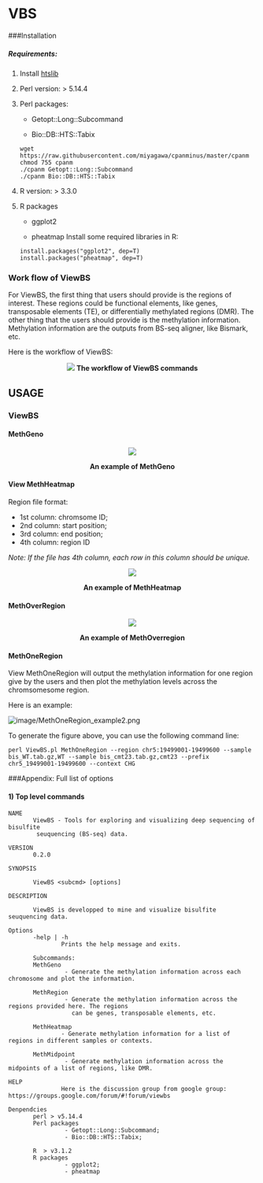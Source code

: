 # VBS

###Installation

##### Requirements:
1. Install [htslib](https://github.com/samtools/htslib)

2. Perl version: > 5.14.4
 
3. Perl packages:

   * Getopt::Long::Subcommand

   * Bio::DB::HTS::Tabix

    ```
    wget https://raw.githubusercontent.com/miyagawa/cpanminus/master/cpanm
    chmod 755 cpanm
    ./cpanm Getopt::Long::Subcommand
    ./cpanm Bio::DB::HTS::Tabix
    ```
4. R version: > 3.3.0

5. R packages

    * ggplot2

    * pheatmap
    Install some required libraries in R:
    ```
    install.packages("ggplot2", dep=T)
    install.packages("pheatmap", dep=T)
    ```

### Work flow of ViewBS

For ViewBS, the first thing that users should provide is the regions of interest. These regions could be functional elements, like genes, transposable elements (TE), or differentially methylated regions (DMR). The other thing that the users should provide is the methylation information. Methylation information are the outputs from BS-seq aligner, like Bismark, etc.

Here is the workflow of ViewBS:

<p align="center">
  <img src="./image/ViewBS_workflow.png">
  <b>The workflow of ViewBS commands</b><br>
</p>

## USAGE
### ViewBS 

#### MethGeno

<p align="center">
  <img src="./image/bis_geno_sample_MethGeno_CHH.PNG">
</p>
<p align="center">
  <b>An example of MethGeno</b><br>
</p>


#### View MethHeatmap

Region file format:
* 1st column: chromsome ID;
* 2nd column: start position;
* 3rd column: end position;
* 4th column: region ID

*Note: If the file has 4th column, each row in this column should be unique.* 


<p align="center">
  <img src="./image/CHG_hypo_DMR_drm12cmt23_to_WT_MethHeatmap_CHG.png">
</p>
<p align="center">
  <b>An example of MethHeatmap</b><br>
</p>

#### MethOverRegion

<p align="center">
  <img src="./image/bis_TE_chr1_sample_MethOverRegion_CHG.png">
</p>
<p align="center">
  <b>An example of MethOverregion</b><br>
</p>


#### MethOneRegion

View MethOneRegion will output the methylation information for one region give by the users and then plot the methylation levels across the chromsomesome region. 

Here is an example:

![image/MethOneRegion_example2.png](./image/MethOneRegion_example2.png)

To generate the figure above, you can use the following command line:
```
perl ViewBS.pl MethOneRegion --region chr5:19499001-19499600 --sample bis_WT.tab.gz,WT --sample bis_cmt23.tab.gz,cmt23 --prefix chr5_19499001-19499600 --context CHG
```

###Appendix: Full list of options

#### 1) Top level commands

```
NAME
       ViewBS - Tools for exploring and visualizing deep sequencing of  bisulfite
        seuquencing (BS-seq) data.

VERSION
       0.2.0

SYNOPSIS

       ViewBS <subcmd> [options]

DESCRIPTION

       ViewBS is developped to mine and visualize bisulfite seuquencing data.

Options
       -help | -h
               Prints the help message and exits.

       Subcommands:
       MethGeno
                - Generate the methylation information across each chromosome and plot the information.

       MethRegion
                - Generate the methylation information across the regions provided here. The regions
                  can be genes, transposable elements, etc.

       MethHeatmap
               - Generate methylation information for a list of regions in different samples or contexts.

       MethMidpoint
                - Generate methylation information across the midpoints of a list of regions, like DMR.

HELP
               Here is the discussion group from google group: https://groups.google.com/forum/#!forum/viewbs

Denpendcies
       perl > v5.14.4
       Perl packages
                - Getopt::Long::Subcommand;
                - Bio::DB::HTS::Tabix;

       R  > v3.1.2
       R packages
                - ggplot2;
                - pheatmap

```

####

